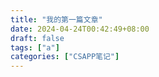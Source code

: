 ```yaml
---
title: "我的第一篇文章"
date: 2024-04-24T00:42:49+08:00
draft: false
tags: ["a"]
categories: ["CSAPP笔记"]
---
```

